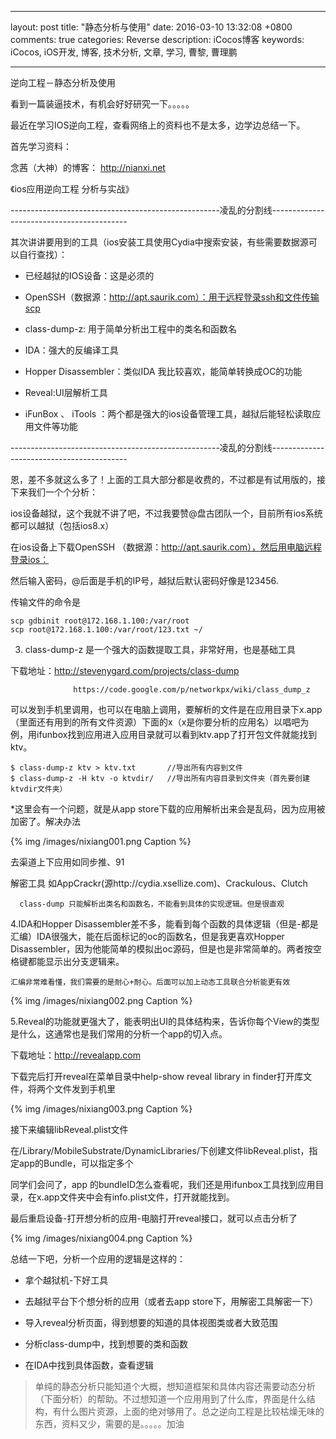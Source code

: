 
---
layout: post
title: "静态分析与使用"
date: 2016-03-10 13:32:08 +0800
comments: true
categories: Reverse
description: iCocos博客
keywords: iCocos, iOS开发, 博客, 技术分析, 文章, 学习, 曹黎, 曹理鹏

---


逆向工程－静态分析及使用

 

看到一篇装逼技术，有机会好好研究一下。。。。。

 

最近在学习IOS逆向工程，查看网络上的资料也不是太多，边学边总结一下。

首先学习资料：

念茜（大神）的博客： http://nianxi.net

《ios应用逆向工程 分析与实战》





<!--more-->




----------------------------------------------------凌乱的分割线------------------------------------------

其次讲讲要用到的工具（ios安装工具使用Cydia中搜索安装，有些需要数据源可以自行查找）：

* 已经越狱的IOS设备：这是必须的

* OpenSSH（数据源：http://apt.saurik.com）：用于远程登录ssh和文件传输scp

* class-dump-z: 用于简单分析出工程中的类名和函数名

* IDA：强大的反编译工具

* Hopper Disassembler：类似IDA 我比较喜欢，能简单转换成OC的功能

* Reveal:UI层解析工具

* iFunBox 、 iTools ：两个都是强大的ios设备管理工具，越狱后能轻松读取应用文件等功能

 

----------------------------------------------------凌乱的分割线------------------------------------------

恩，差不多就这么多了！上面的工具大部分都是收费的，不过都是有试用版的，接下来我们一个个分析：

ios设备越狱，这个我就不讲了吧，不过我要赞@盘古团队一个，目前所有ios系统都可以越狱（包括ios8.x）

在ios设备上下载OpenSSH （数据源：http://apt.saurik.com），然后用电脑远程登录ios：

然后输入密码，@后面是手机的IP号，越狱后默认密码好像是123456.

传输文件的命令是

	scp gdbinit root@172.168.1.100:/var/root
	scp root@172.168.1.100:/var/root/123.txt ~/
 3. class-dump-z 是一个强大的函数提取工具，非常好用，也是基础工具

下载地址：http://stevenygard.com/projects/class-dump

                  https://code.google.com/p/networkpx/wiki/class_dump_z

可以发到手机里调用，也可以在电脑上调用，要解析的文件是在应用目录下x.app（里面还有用到的所有文件资源）下面的x（x是你要分析的应用名）以唱吧为例，用ifunbox找到应用进入应用目录就可以看到ktv.app了打开包文件就能找到ktv。

 

	$ class-dump-z ktv > ktv.txt       //导出所有内容到文件
	$ class-dump-z -H ktv -o ktvdir/   //导出所有内容目录到文件夹（首先要创建ktvdir文件夹）
 

 

*这里会有一个问题，就是从app store下载的应用解析出来会是乱码，因为应用被加密了。解决办法


{% img /images/nixiang001.png Caption %}  

去渠道上下应用如同步推、91

解密工具 如AppCrackr(源http://cydia.xsellize.com)、Crackulous、Clutch

	  class-dump 只能解析出类名和函数名，不能看到具体的实现逻辑。但是很直观

 4.IDA和Hopper Disassembler差不多，能看到每个函数的具体逻辑（但是-都是汇编）IDA很强大，能在后面标记的oc的函数名，但是我更喜欢Hopper Disassembler，因为他能简单的模拟出oc源码，但是也是非常简单的。两者按空格键都能显示出分支逻辑来。

    汇编非常难看懂，我们需要的是耐心+耐心。后面可以加上动态工具联合分析能更有效


{% img /images/nixiang002.png Caption %}  


 5.Reveal的功能就更强大了，能表明出UI的具体结构来，告诉你每个View的类型是什么，这通常也是我们常用的分析一个app的切入点。

下载地址：http://revealapp.com

下载完后打开reveal在菜单目录中help-show reveal library in finder打开库文件，将两个文件发到手机里



{% img /images/nixiang003.png Caption %}  

接下来编辑libReveal.plist文件

在/Library/MobileSubstrate/DynamicLibraries/下创建文件libReveal.plist，指定app的Bundle，可以指定多个

同学们会问了，app 的bundleID怎么查看呢，我们还是用ifunbox工具找到应用目录，在x.app文件夹中会有info.plist文件，打开就能找到。

最后重启设备-打开想分析的应用-电脑打开reveal接口，就可以点击分析了



{% img /images/nixiang004.png Caption %}  

总结一下吧，分析一个应用的逻辑是这样的：

* 拿个越狱机-下好工具

* 去越狱平台下个想分析的应用（或者去app store下，用解密工具解密一下）

* 导入reveal分析页面，得到想要的知道的具体视图类或者大致范围

* 分析class-dump中，找到想要的类和函数

* 在IDA中找到具体函数，查看逻辑

> 单纯的静态分析只能知道个大概，想知道框架和具体内容还需要动态分析（下面分析）的帮助。不过想知道一个应用用到了什么库，界面是什么结构，有什么图片资源，上面的绝对够用了。总之逆向工程是比较枯燥无味的东西，资料又少，需要的是。。。。。加油